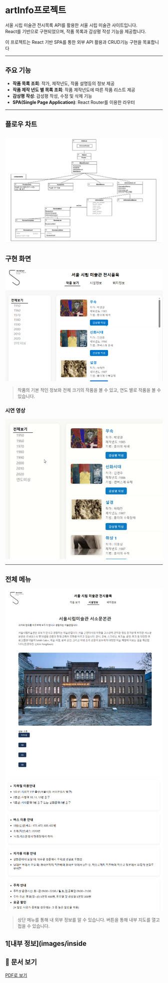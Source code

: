 # artInfo프로젝트
서울 시립 미술관 전시목록 API를 활용한 서울 시립 미술관 사이트입니다.<br>
React를 기반으로 구현되었으며, 작품 목록과 감상평 작성 기능을 제공합니다.

이 프로젝트는 React 기반 SPA를 통한 외부 API 활용과 CRUD기능 구현을 목표합니다

---

## 주요 기능
- **작품 목록 조회**: 작가, 제작년도, 작품 설명등의 정보 제공
- **작품 제작 년도 별 목록 조회**: 작품 제작년도에 따른 작품 리스트 제공
- **감상평 작성**: 감성평 작성, 수정 및 삭제 기능
- **SPA(Single Page Application)**: React Router를 이용한 라우터

---

## 플로우 차트
![플로우차트](images/20250515_161516.png)
---
## 구현 화면
![메인화면](images/main.png)

> 작품의 기본 적인 정보와 전체 크기의 작품을 볼 수 있고, 연도 별로 작품을 볼 수 있습니다.
### 시연 영상
![메인 시연](images/연도선택.gif)

---
## 전체 메뉴
![상단 메뉴](images/localhost_3000_inside.png)
![위치 정보](images/position.png)

> 상단 메뉴를 통해 내 외부 정보를 알 수 있습니다.
> 버튼을 통해 내부 지도를 열고 접을 수 있습니다.

1[내부 정보](images/inside
---

## 📄 문서 보기
[PDF로 보기](https://github.com/jihyuk123979/front_reactProject/blob/main/ReactProject.pdf)
